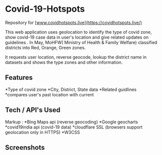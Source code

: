 # Covid-19-Hotspots #

Repository for [www.covidhotspots.live](https://covidhotspots.live/)

This web application uses geolocation to identify the type of covid zone, show covid-19 case 
data in user's location  and give related updates on guidelines . In May, MoHFW( Ministry of 
Health & Family Welfare) classified districts into Red, Orange, Green zones.

It requests user location, reverse geocode, lookup the district name in datasets and shows the 
type zones and other information.

## Features ##

   *Type of covid zone
   *City, District, State data
   *Related guidlines
    *compares user's past location with current


## Tech / API's Used ##
 
Markup :  *Bing Maps api (reverse geocoding)
          *Google geocharts
          *covid19india api (covid-19 data)
          *cloudflare SSL (browsers support geolocation only in HTTPS)
          *W3CSS


## Screenshots ##


   
   
   
   
    
 
    


